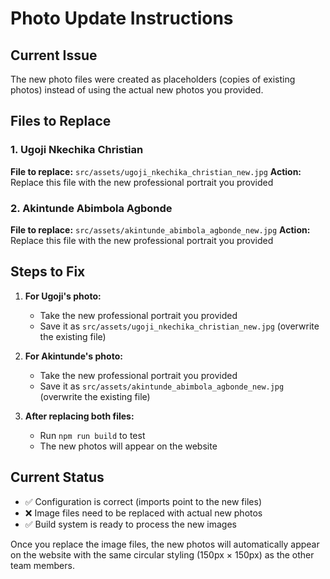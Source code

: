 # Photo Update Instructions

## Current Issue
The new photo files were created as placeholders (copies of existing photos) instead of using the actual new photos you provided.

## Files to Replace

### 1. Ugoji Nkechika Christian
**File to replace:** `src/assets/ugoji_nkechika_christian_new.jpg`
**Action:** Replace this file with the new professional portrait you provided

### 2. Akintunde Abimbola Agbonde  
**File to replace:** `src/assets/akintunde_abimbola_agbonde_new.jpg`
**Action:** Replace this file with the new professional portrait you provided

## Steps to Fix

1. **For Ugoji's photo:**
   - Take the new professional portrait you provided
   - Save it as `src/assets/ugoji_nkechika_christian_new.jpg` (overwrite the existing file)

2. **For Akintunde's photo:**
   - Take the new professional portrait you provided  
   - Save it as `src/assets/akintunde_abimbola_agbonde_new.jpg` (overwrite the existing file)

3. **After replacing both files:**
   - Run `npm run build` to test
   - The new photos will appear on the website

## Current Status
- ✅ Configuration is correct (imports point to the new files)
- ❌ Image files need to be replaced with actual new photos
- ✅ Build system is ready to process the new images

Once you replace the image files, the new photos will automatically appear on the website with the same circular styling (150px × 150px) as the other team members.
